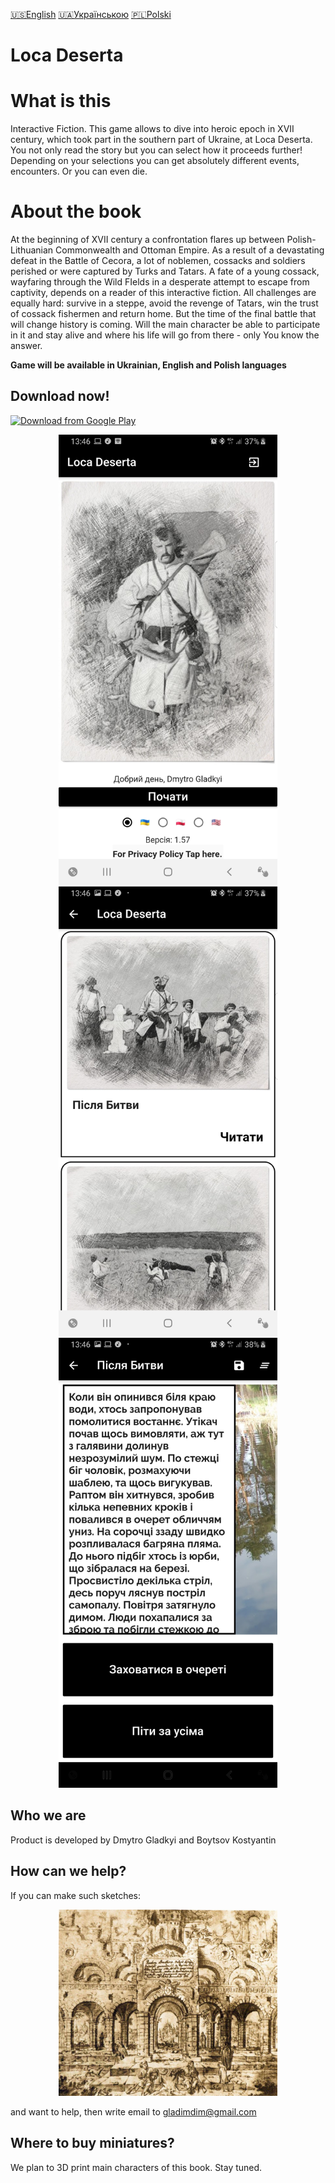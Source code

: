[🇺🇸English](index_en.md)
[🇺🇦Українською](index.md)
[🇵🇱Polski](index_pl.md)

# Loca Deserta

# What is this

Interactive Fiction. This game allows to dive into heroic epoch in XVII century, which took part in the southern part of Ukraine, at Loca Deserta. You not only read the story but you can select how it proceeds further! Depending on your selections you can get absolutely different events, encounters. Or you can even die.


# About the book

At the beginning of XVII century a confrontation flares up between Polish-Lithuanian Commonwealth and Ottoman Empire. As a result of a devastating defeat in the Battle of Cecora, a lot of noblemen, cossacks and soldiers perished or were captured by Turks and Tatars. A fate of a young cossack, wayfaring through the Wild FIelds in a desperate attempt to escape from captivity, depends on a reader of this interactive fiction. All challenges are equally hard: survive in a steppe, avoid the revenge of Tatars, win the trust of cossack fishermen and return home. But the time of the final battle that will change history is coming. Will the main character be able to participate in it and stay alive and where his life will go from there - only You know the answer.

**Game will be available in Ukrainian, English and Polish languages**

## Download now!

[![Download from Google Play](https://play.google.com/intl/en_us/badges/images/generic/ua_badge_web_generic.png)](https://play.google.com/store/apps/details?id=gladimdim.locadeserta)

<p align="center">
  <img src="images/login_page.jpg" width="350">
  <img src="images/stories_page.jpg" width="350">
  <img src="images/passage_page.jpg" width="350">
</p>


## Who we are

Product is developed by Dmytro Gladkyi and Boytsov Kostyantin

## How can we help?

If you can make such sketches: 

<p align="center">
  <img src="vesterfeld_example.jpg" width="350">
</p>

and want to help, then write email to gladimdim@gmail.com

## Where to buy miniatures?

We plan to 3D print main characters of this book. Stay tuned.


